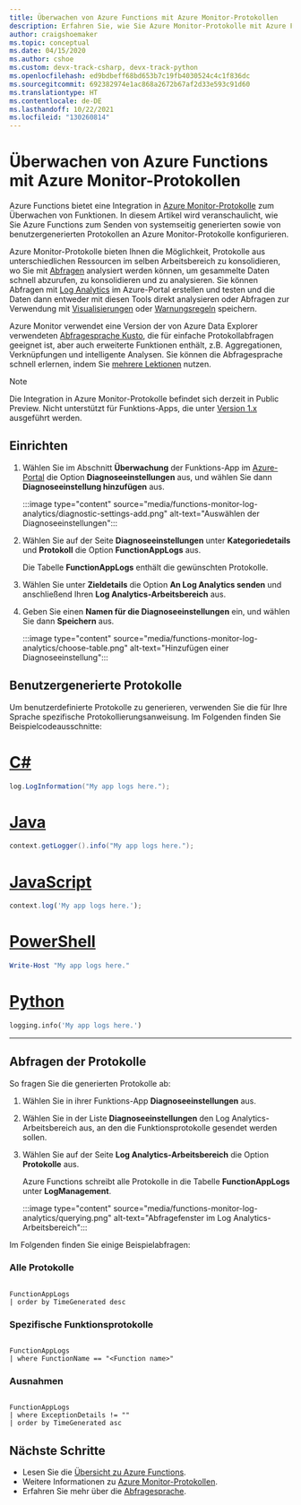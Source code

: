 ```yaml
---
title: Überwachen von Azure Functions mit Azure Monitor-Protokollen
description: Erfahren Sie, wie Sie Azure Monitor-Protokolle mit Azure Functions zum Überwachen der Funktionsausführung verwenden.
author: craigshoemaker
ms.topic: conceptual
ms.date: 04/15/2020
ms.author: cshoe
ms.custom: devx-track-csharp, devx-track-python
ms.openlocfilehash: ed9bdbeff68bd653b7c19fb4030524c4c1f836dc
ms.sourcegitcommit: 692382974e1ac868a2672b67af2d33e593c91d60
ms.translationtype: HT
ms.contentlocale: de-DE
ms.lasthandoff: 10/22/2021
ms.locfileid: "130260814"
---
```

# <a name="monitoring-azure-functions-with-azure-monitor-logs"></a>Überwachen von Azure Functions mit Azure Monitor-Protokollen

Azure Functions bietet eine Integration in [Azure Monitor-Protokolle](../azure-monitor/logs/data-platform-logs.md) zum Überwachen von Funktionen. In diesem Artikel wird veranschaulicht, wie Sie Azure Functions zum Senden von systemseitig generierten sowie von benutzergenerierten Protokollen an Azure Monitor-Protokolle konfigurieren.

Azure Monitor-Protokolle bieten Ihnen die Möglichkeit, Protokolle aus unterschiedlichen Ressourcen im selben Arbeitsbereich zu konsolidieren, wo Sie mit [Abfragen](../azure-monitor/logs/log-query-overview.md) analysiert werden können, um gesammelte Daten schnell abzurufen, zu konsolidieren und zu analysieren.  Sie können Abfragen mit [Log Analytics](../azure-monitor/logs/log-query-overview.md) im Azure-Portal erstellen und testen und die Daten dann entweder mit diesen Tools direkt analysieren oder Abfragen zur Verwendung mit [Visualisierungen](../azure-monitor/best-practices-analysis.md) oder [Warnungsregeln](../azure-monitor/alerts/alerts-overview.md) speichern.

Azure Monitor verwendet eine Version der von Azure Data Explorer verwendeten [Abfragesprache Kusto](/azure/kusto/query/), die für einfache Protokollabfragen geeignet ist, aber auch erweiterte Funktionen enthält, z.B. Aggregationen, Verknüpfungen und intelligente Analysen. Sie können die Abfragesprache schnell erlernen, indem Sie [mehrere Lektionen](../azure-monitor/logs/get-started-queries.md) nutzen.

> [!NOTE]
> Die Integration in Azure Monitor-Protokolle befindet sich derzeit in Public Preview. Nicht unterstützt für Funktions-Apps, die unter [Version 1.x](functions-versions.md) ausgeführt werden.

## <a name="setting-up"></a>Einrichten

1. Wählen Sie im Abschnitt **Überwachung** der Funktions-App im [Azure-Portal](https://portal.azure.com) die Option **Diagnoseeinstellungen** aus, und wählen Sie dann **Diagnoseeinstellung hinzufügen** aus.

   :::image type="content" source="media/functions-monitor-log-analytics/diagnostic-settings-add.png" alt-text="Auswählen der Diagnoseeinstellungen":::

1. Wählen Sie auf der Seite **Diagnoseeinstellungen** unter **Kategoriedetails** und **Protokoll** die Option **FunctionAppLogs** aus.

   Die Tabelle **FunctionAppLogs** enthält die gewünschten Protokolle.

1. Wählen Sie unter **Zieldetails** die Option **An Log Analytics senden** und anschließend Ihren **Log Analytics-Arbeitsbereich** aus. 

1. Geben Sie einen **Namen für die Diagnoseeinstellungen** ein, und wählen Sie dann **Speichern** aus.

   :::image type="content" source="media/functions-monitor-log-analytics/choose-table.png" alt-text="Hinzufügen einer Diagnoseeinstellung":::

## <a name="user-generated-logs"></a>Benutzergenerierte Protokolle

Um benutzerdefinierte Protokolle zu generieren, verwenden Sie die für Ihre Sprache spezifische Protokollierungsanweisung. Im Folgenden finden Sie Beispielcodeausschnitte:


# <a name="c"></a>[C#](#tab/csharp)

```csharp
log.LogInformation("My app logs here.");
```

# <a name="java"></a>[Java](#tab/java)

```java
context.getLogger().info("My app logs here.");
```

# <a name="javascript"></a>[JavaScript](#tab/javascript)

```javascript
context.log('My app logs here.');
```

# <a name="powershell"></a>[PowerShell](#tab/powershell)

```powershell
Write-Host "My app logs here."
```

# <a name="python"></a>[Python](#tab/python)

```python
logging.info('My app logs here.')
```

---

## <a name="querying-the-logs"></a>Abfragen der Protokolle

So fragen Sie die generierten Protokolle ab:
 
1. Wählen Sie in ihrer Funktions-App **Diagnoseeinstellungen** aus. 

1. Wählen Sie in der Liste **Diagnoseeinstellungen** den Log Analytics-Arbeitsbereich aus, an den die Funktionsprotokolle gesendet werden sollen. 

1. Wählen Sie auf der Seite **Log Analytics-Arbeitsbereich** die Option **Protokolle** aus.

   Azure Functions schreibt alle Protokolle in die Tabelle **FunctionAppLogs** unter **LogManagement**. 

   :::image type="content" source="media/functions-monitor-log-analytics/querying.png" alt-text="Abfragefenster im Log Analytics-Arbeitsbereich":::

Im Folgenden finden Sie einige Beispielabfragen:

### <a name="all-logs"></a>Alle Protokolle

```

FunctionAppLogs
| order by TimeGenerated desc

```

### <a name="specific-function-logs"></a>Spezifische Funktionsprotokolle

```

FunctionAppLogs
| where FunctionName == "<Function name>" 

```

### <a name="exceptions"></a>Ausnahmen

```

FunctionAppLogs
| where ExceptionDetails != ""  
| order by TimeGenerated asc

```

## <a name="next-steps"></a>Nächste Schritte

- Lesen Sie die [Übersicht zu Azure Functions](functions-overview.md).
- Weitere Informationen zu [Azure Monitor-Protokollen](../azure-monitor/logs/data-platform-logs.md).
- Erfahren Sie mehr über die [Abfragesprache](../azure-monitor/logs/get-started-queries.md).
